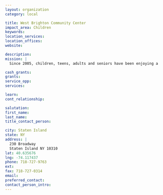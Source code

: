 ```yaml
---
layout: organization
category: local

title: West Brighton Community Center
impact_area: Children
keywords: 
location_services: 
location_offices: 
website: 

description: 
mission: |
  Since 2005, children, teens, adults and seniors have been enjoying a variety of extracurricular and educational programs

cash_grants: 
grants: 
service_opp: 
services: 

learn: 
cont_relationship: 

salutation: 
first_name: 
last_name: 
title_contact_person: 

city: Staten Island
state: NY
address: |
  230 Broadway    
  Staten Island NY 10310
lat: 40.635676
lng: -74.117437
phone: 718-727-9763
ext: 
fax: 718-727-0314
email: 
preferred_contact: 
contact_person_intro: 
---
```


